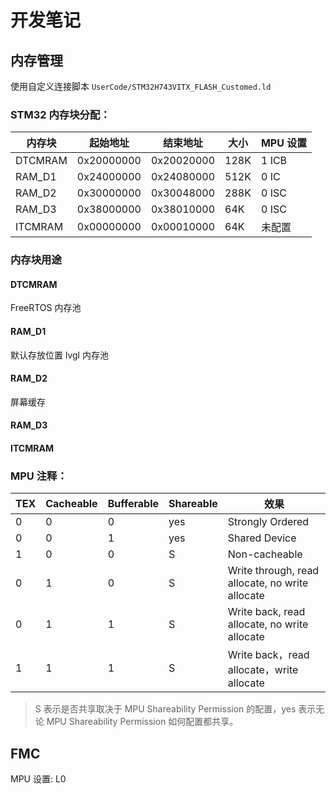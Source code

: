 # 开发笔记

## 内存管理

使用自定义连接脚本 `UserCode/STM32H743VITX_FLASH_Customed.ld`

### STM32 内存块分配：

| 内存块  | 起始地址   | 结束地址   | 大小 | MPU 设置 |
| ------- | ---------- | ---------- | ---- | -------- |
| DTCMRAM | 0x20000000 | 0x20020000 | 128K | 1 ICB    |
| RAM_D1  | 0x24000000 | 0x24080000 | 512K | 0 IC     |
| RAM_D2  | 0x30000000 | 0x30048000 | 288K | 0 ISC    |
| RAM_D3  | 0x38000000 | 0x38010000 | 64K  | 0 ISC    |
| ITCMRAM | 0x00000000 | 0x00010000 | 64K  | 未配置   |

### 内存块用途
#### DTCMRAM
FreeRTOS 内存池

#### RAM_D1
默认存放位置
lvgl 内存池

#### RAM_D2
屏幕缓存

#### RAM_D3

#### ITCMRAM


### MPU 注释：

| TEX | Cacheable | Bufferable | Shareable | 效果                                            |
| --- | --------- | ---------- | --------- | ----------------------------------------------- |
| 0   | 0         | 0          | yes       | Strongly Ordered                                |
| 0   | 0         | 1          | yes       | Shared Device                                   |
| 1   | 0         | 0          | S         | Non-cacheable                                   |
| 0   | 1         | 0          | S         | Write through, read allocate, no write allocate |
| 0   | 1         | 1          | S         | Write back, read allocate, no write allocate    |
| 1   | 1         | 1          | S         | Write back，read allocate，write allocate       |

> S 表示是否共享取决于 MPU Shareability Permission 的配置，yes 表示无论 MPU Shareability Permission 如何配置都共享。  

## FMC
MPU 设置: L0